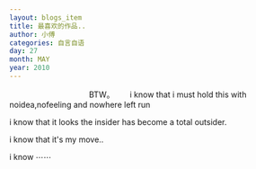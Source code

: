 ```yaml
---
layout: blogs_item
title: 最喜欢的作品..
author: 小傅
categories: 自言自语
day: 27
month: MAY
year: 2010
---
```





&nbsp;
&nbsp;
&nbsp;
&nbsp;
&nbsp;
&nbsp;
&nbsp;
&nbsp;
&nbsp;
&nbsp;
&nbsp;
&nbsp;
&nbsp;
&nbsp;
&nbsp;
&nbsp;
&nbsp;
&nbsp;
BTW。
&nbsp;
&nbsp;
&nbsp;
i know that i must
hold this with noidea,nofeeling and nowhere left
run

i know that it looks the insider has
become a total outsider.

i know that it's my
move..

i know
⋯⋯


